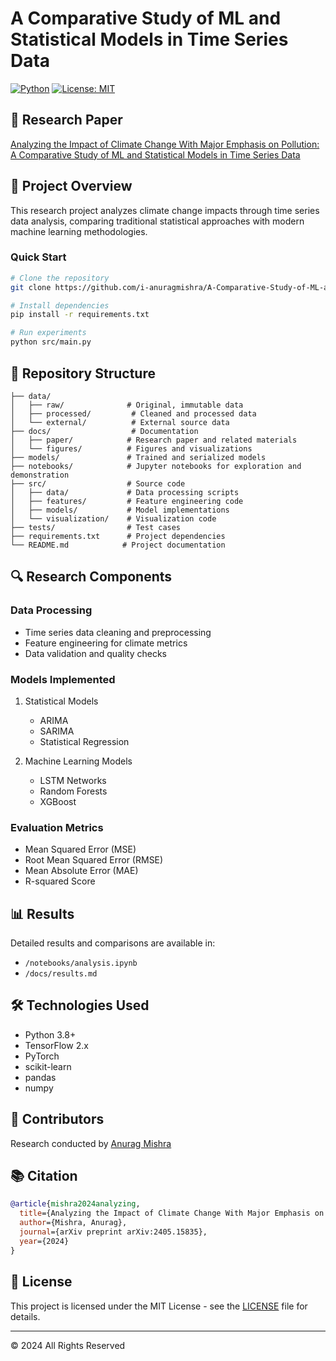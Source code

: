 # A Comparative Study of ML and Statistical Models in Time Series Data

[![Python](https://img.shields.io/badge/Python-3.8%2B-blue)](https://www.python.org/downloads/)
[![License: MIT](https://img.shields.io/badge/License-MIT-yellow.svg)](https://opensource.org/licenses/MIT)

## 📝 Research Paper
[Analyzing the Impact of Climate Change With Major Emphasis on Pollution: A Comparative Study of ML and Statistical Models in Time Series Data](https://arxiv.org/abs/2405.15835)

## 🎯 Project Overview
This research project analyzes climate change impacts through time series data analysis, comparing traditional statistical approaches with modern machine learning methodologies.

### Quick Start
```bash
# Clone the repository
git clone https://github.com/i-anuragmishra/A-Comparative-Study-of-ML-and-Statistical-Models-in-Time-Series-Data.git

# Install dependencies
pip install -r requirements.txt

# Run experiments
python src/main.py
```

## 📁 Repository Structure
```
├── data/
│   ├── raw/              # Original, immutable data
│   ├── processed/         # Cleaned and processed data
│   └── external/          # External source data
├── docs/                  # Documentation
│   ├── paper/            # Research paper and related materials
│   └── figures/          # Figures and visualizations
├── models/               # Trained and serialized models
├── notebooks/            # Jupyter notebooks for exploration and demonstration
├── src/                  # Source code
│   ├── data/             # Data processing scripts
│   ├── features/         # Feature engineering code
│   ├── models/           # Model implementations
│   └── visualization/    # Visualization code
├── tests/                # Test cases
├── requirements.txt      # Project dependencies
└── README.md            # Project documentation
```

## 🔍 Research Components

### Data Processing
- Time series data cleaning and preprocessing
- Feature engineering for climate metrics
- Data validation and quality checks

### Models Implemented
1. Statistical Models
   - ARIMA
   - SARIMA
   - Statistical Regression

2. Machine Learning Models
   - LSTM Networks
   - Random Forests
   - XGBoost

### Evaluation Metrics
- Mean Squared Error (MSE)
- Root Mean Squared Error (RMSE)
- Mean Absolute Error (MAE)
- R-squared Score

## 📊 Results
Detailed results and comparisons are available in:
- `/notebooks/analysis.ipynb`
- `/docs/results.md`

## 🛠️ Technologies Used
- Python 3.8+
- TensorFlow 2.x
- PyTorch
- scikit-learn
- pandas
- numpy

## 👥 Contributors
Research conducted by [Anurag Mishra](https://github.com/i-anuragmishra)

## 📚 Citation
```bibtex
@article{mishra2024analyzing,
  title={Analyzing the Impact of Climate Change With Major Emphasis on Pollution: A Comparative Study of ML and Statistical Models in Time Series Data},
  author={Mishra, Anurag},
  journal={arXiv preprint arXiv:2405.15835},
  year={2024}
}
```

## 📜 License
This project is licensed under the MIT License - see the [LICENSE](LICENSE) file for details.

---
© 2024 All Rights Reserved